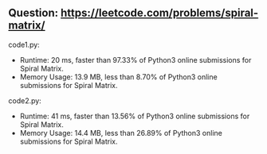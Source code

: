 ## Question: https://leetcode.com/problems/spiral-matrix/

code1.py:
* Runtime: 20 ms, faster than 97.33% of Python3 online submissions for Spiral Matrix.
* Memory Usage: 13.9 MB, less than 8.70% of Python3 online submissions for Spiral Matrix.

code2.py:
* Runtime: 41 ms, faster than 13.56% of Python3 online submissions for Spiral Matrix.
* Memory Usage: 14.4 MB, less than 26.89% of Python3 online submissions for Spiral Matrix.